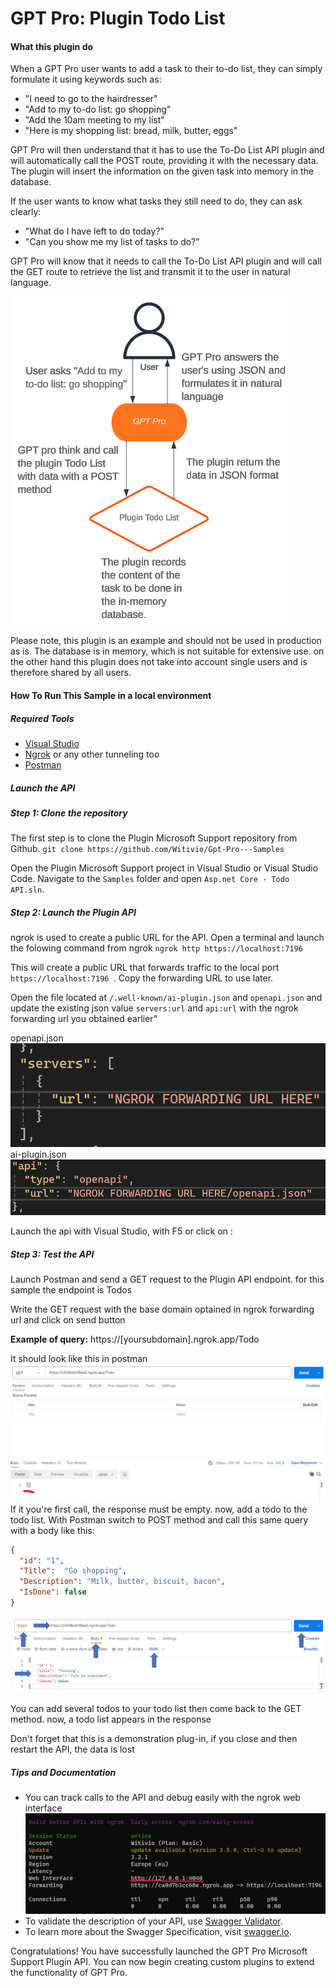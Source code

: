 ﻿# GPT Pro: Plugin Todo List

#### What this plugin do

When a GPT Pro user wants to add a task to their to-do list, they can simply formulate it using keywords such as:

- "I need to go to the hairdresser"
- "Add to my to-do list: go shopping"
- "Add the 10am meeting to my list"
- "Here is my shopping list: bread, milk, butter, eggs"

GPT Pro will then understand that it has to use the To-Do List API plugin and will automatically call the POST route, providing it with the necessary data. The plugin will insert the information on the given task into memory in the database.

If the user wants to know what tasks they still need to do, they can ask clearly:

- "What do I have left to do today?"
- "Can you show me my list of tasks to do?"

GPT Pro will know that it needs to call the To-Do List API plugin and will call the GET route to retrieve the list and transmit it to the user in natural language.

![Alt text](DiagramTodoList.png)

Please note, this plugin is an example and should not be used in production as is. The database is in memory, which is not suitable for extensive use.
on the other hand this plugin does not take into account single users and is therefore shared by all users.

#### How To Run This Sample in a local environment

##### Required Tools

- [Visual Studio](https://visualstudio.microsoft.com/fr/downloads/)
- [Ngrok](https://ngrok.com/) or any other tunneling too
- [Postman](https://www.postman.com/)

##### Launch the API

##### Step 1: Clone the repository

The first step is to clone the Plugin Microsoft Support repository from Github.
`git clone https://github.com/Witivio/Gpt-Pro---Samples`

Open the Plugin Microsoft Support project in Visual Studio or Visual Studio Code. Navigate to the `Samples` folder and open `Asp.net Core - Todo API.sln`.

##### Step 2: Launch the Plugin API

ngrok is used to create a public URL for the API.
Open a terminal and launch the folowing command from ngrok
`ngrok http https://localhost:7196 `

This will create a public URL that forwards traffic to the local port `https://localhost:7196 `. Copy the forwarding URL to use later.

Open the file located at `/.well-known/ai-plugin.json` and `openapi.json` and update the existing json value `servers:url` and `api:url` with the ngrok forwarding url you obtained earlier"

openapi.json
![Alt text](image-3.png)
ai-plugin.json
![Alt text](image-2.png)

Launch the api with Visual Studio, with F5 or click on :

##### Step 3: Test the API

Launch Postman and send a GET request to the Plugin API endpoint.
for this sample the endpoint is Todos

Write the GET request with the base domain optained in ngrok forwarding url and click on send button

**Example of query:** https://[yoursubdomain].ngrok.app/Todo

It should look like this in postman
![Alt text](image-1.png)
If it you're first call, the response must be empty.
now, add a todo to the todo list.
With Postman switch to POST method
and call this same query with a body like this:

```JSON
{
  "id": "1",
  "Title":  "Go shopping",
  "Description": "Milk, butter, biscuit, bacon",
  "IsDone": false
}
```

![Alt text](image.png)

You can add several todos to your todo list then come back to the GET method.
now, a todo list appears in the response

Don't forget that this is a demonstration plug-in, if you close and then restart the API, the data is lost

##### Tips and Documentation

- You can track calls to the API and debug easily with the ngrok web interface
  ![Alt text](image-4.png)
- To validate the description of your API, use [Swagger Validator](https://validator.swagger.io/).
- To learn more about the Swagger Specification, visit [swagger.io](https://swagger.io/specification/).

Congratulations! You have successfully launched the GPT Pro Microsoft Support Plugin API.
You can now begin creating custom plugins to extend the functionality of GPT Pro.
